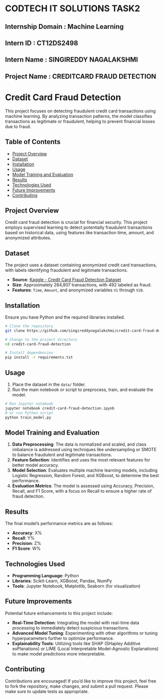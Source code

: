 # CODTECH IT SOLUTIONS TASK2
## Internship Domain : Machine Learning
## Intern ID : CT12DS2498
## Intern Name : SINGIREDDY NAGALAKSHMI
## Project Name : CREDITCARD FRAUD DETECTION
# Credit Card Fraud Detection

This project focuses on detecting fraudulent credit card transactions using machine learning. By analyzing transaction patterns, the model classifies transactions as legitimate or fraudulent, helping to prevent financial losses due to fraud.

## Table of Contents
- [Project Overview](#project-overview)
- [Dataset](#dataset)
- [Installation](#installation)
- [Usage](#usage)
- [Model Training and Evaluation](#model-training-and-evaluation)
- [Results](#results)
- [Technologies Used](#technologies-used)
- [Future Improvements](#future-improvements)
- [Contributing](#contributing)

## Project Overview
Credit card fraud detection is crucial for financial security. This project employs supervised learning to detect potentially fraudulent transactions based on historical data, using features like transaction time, amount, and anonymized attributes.

## Dataset
The project uses a dataset containing anonymized credit card transactions, with labels identifying fraudulent and legitimate transactions.

- **Source**: [Kaggle - Credit Card Fraud Detection Dataset](https://www.kaggle.com/datasets/mlg-ulb/creditcardfraud)
- **Size**: Approximately 284,807 transactions, with 492 labeled as fraud.
- **Features**: `Time`, `Amount`, and anonymized variables `V1` through `V28`.

## Installation
Ensure you have Python and the required libraries installed.

```bash
# Clone the repository
git clone https://github.com/singireddynagalakshmi/credit-card-fraud-detection.git

# Change to the project directory
cd credit-card-fraud-detection

# Install dependencies
pip install -r requirements.txt
```

## Usage
1. Place the dataset in the `data/` folder.
2. Run the main notebook or script to preprocess, train, and evaluate the model.

```bash
# Run Jupyter notebook
jupyter notebook credit-card-fraud-detection.ipynb
# or run Python script
python train_model.py
```

## Model Training and Evaluation
1. **Data Preprocessing**: The data is normalized and scaled, and class imbalance is addressed using techniques like undersampling or SMOTE to balance fraudulent and legitimate transactions.
2. **Feature Selection**: Identifies and uses the most relevant features for better model accuracy.
3. **Model Selection**: Evaluates multiple machine learning models, including Logistic Regression, Random Forest, and XGBoost, to determine the best performance.
4. **Evaluation Metrics**: The model is assessed using Accuracy, Precision, Recall, and F1 Score, with a focus on Recall to ensure a higher rate of fraud detection.

## Results
The final model’s performance metrics are as follows:

- **Accuracy**: X%
- **Recall**: Y%
- **Precision**: Z%
- **F1 Score**: W%

## Technologies Used
- **Programming Language**: Python
- **Libraries**: Scikit-Learn, XGBoost, Pandas, NumPy
- **Tools**: Jupyter Notebook, Matplotlib, Seaborn (for visualization)

## Future Improvements
Potential future enhancements to this project include:
- **Real-Time Detection**: Integrating the model with real-time data processing to immediately detect suspicious transactions.
- **Advanced Model Tuning**: Experimenting with other algorithms or tuning hyperparameters further to optimize performance.
- **Explainability Tools**: Utilizing tools like SHAP (SHapley Additive exPlanations) or LIME (Local Interpretable Model-Agnostic Explanations) to make model predictions more interpretable.

## Contributing
Contributions are encouraged! If you’d like to improve this project, feel free to fork the repository, make changes, and submit a pull request. Please make sure to update tests as appropriate.
